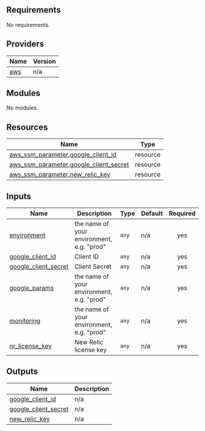 <!-- BEGIN_TF_DOCS -->
## Requirements

No requirements.

## Providers

| Name | Version |
|------|---------|
| <a name="provider_aws"></a> [aws](#provider\_aws) | n/a |

## Modules

No modules.

## Resources

| Name | Type |
|------|------|
| [aws_ssm_parameter.google_client_id](https://registry.terraform.io/providers/hashicorp/aws/latest/docs/resources/ssm_parameter) | resource |
| [aws_ssm_parameter.google_client_secret](https://registry.terraform.io/providers/hashicorp/aws/latest/docs/resources/ssm_parameter) | resource |
| [aws_ssm_parameter.new_relic_key](https://registry.terraform.io/providers/hashicorp/aws/latest/docs/resources/ssm_parameter) | resource |

## Inputs

| Name | Description | Type | Default | Required |
|------|-------------|------|---------|:--------:|
| <a name="input_environment"></a> [environment](#input\_environment) | the name of your environment, e.g. "prod" | `any` | n/a | yes |
| <a name="input_google_client_id"></a> [google\_client\_id](#input\_google\_client\_id) | Client ID | `any` | n/a | yes |
| <a name="input_google_client_secret"></a> [google\_client\_secret](#input\_google\_client\_secret) | Client Secret | `any` | n/a | yes |
| <a name="input_google_params"></a> [google\_params](#input\_google\_params) | the name of your environment, e.g. "prod" | `any` | n/a | yes |
| <a name="input_monitoring"></a> [monitoring](#input\_monitoring) | the name of your environment, e.g. "prod" | `any` | n/a | yes |
| <a name="input_nr_license_key"></a> [nr\_license\_key](#input\_nr\_license\_key) | New Relic license key | `any` | n/a | yes |

## Outputs

| Name | Description |
|------|-------------|
| <a name="output_google_client_id"></a> [google\_client\_id](#output\_google\_client\_id) | n/a |
| <a name="output_google_client_secret"></a> [google\_client\_secret](#output\_google\_client\_secret) | n/a |
| <a name="output_new_relic_key"></a> [new\_relic\_key](#output\_new\_relic\_key) | n/a |
<!-- END_TF_DOCS -->